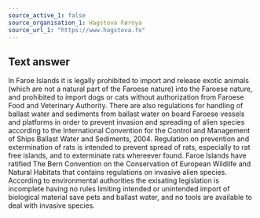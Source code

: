 ```yaml
---
source_active_1: false
source_organisation_1: Hagstova Føroya
source_url_1: "https://www.hagstova.fo"
---
```

## Text answer
In Faroe Islands it is legally prohibited to import and release exotic animals (which are not a natural part of the Faroese nature) into the Faroese nature, and prohibited to import dogs or cats without authorization from Faroese Food and Veterinary Authority.
There are also regulations for handling of ballast water and sediments from ballast water on board Faroese vessels and platforms in order to prevent invasion and spreading of alien species according to the International Convention for the Control and Management of Ships Ballast Water and Sediments, 2004.
Regulation on prevention and extermination of rats is intended to prevent spread of rats, especially to rat free islands, and to exterminate rats whereever found.
Faroe Islands have ratified The Bern Convention on the Conservation of European Wildlife and Natural Habitats that contains regulations on invasive alien species.
According to environmental authorities the exisating legislation is incomplete having no rules limiting intended or unintended import of biological material save pets and ballast water, and no tools are available to deal with invasive species.
